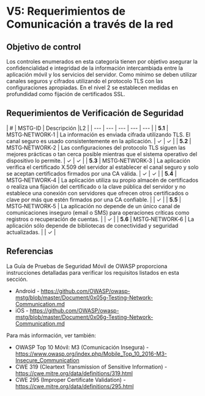 # V5: Requerimientos de Comunicación a través de la red

## Objetivo de control

Los controles enumerados en esta categoría tienen por objetivo asegurar la confidencialidad e integridad de la información intercambiada entre la aplicación móvil y los servicios del servidor. Como mínimo se deben utilizar canales seguros y cifrados utilizando el protocolo TLS con las configuraciones apropiadas. En el nivel 2 se establecen medidas en profundidad como fijación de certificados SSL.

## Requerimientos de Verificación de Seguridad

| # | MSTG-ID | Descripción |L2 |
| --- | --- | --- | --- | --- |
| **5.1** | MSTG‑NETWORK‑1 | La información es enviada cifrada utilizando TLS. El canal seguro es usado consistentemente en la aplicación. | ✓ | ✓ |
| **5.2** | MSTG‑NETWORK‑2 | Las configuraciones del protocolo TLS siguen las mejores prácticas o tan cerca posible mientras que el sistema operativo del dispositivo lo permite. | ✓ | ✓ |
| **5.3** | MSTG‑NETWORK‑3 | La aplicación verifica el certificado X.509 del servidor al establecer el canal seguro y solo se aceptan certificados firmados por una CA válida. | ✓ | ✓ |
| **5.4** | MSTG‑NETWORK‑4 | La aplicación utiliza su propio almacén de certificados o realiza una fijación del certificado o la clave pública del servidor y no establece una conexión con servidores que ofrecen otros certificados o clave por más que estén firmados por una CA confiable. |   | ✓ |
| **5.5** | MSTG‑NETWORK‑5 | La aplicación no depende de un único canal de comunicaciones inseguro (email o SMS) para operaciones críticas como registros o recuperación de cuentas. |  | ✓ |
| **5.6** | MSTG‑NETWORK‑6 | La aplicación sólo depende de bibliotecas de conectividad y seguridad actualizadas. |  | ✓ |

<div style="page-break-after: always;">
</div>

## Referencias

La Guía de Pruebas de Seguridad Móvil de OWASP proporciona instrucciones detalladas para verificar los requisitos listados en esta sección.

- Android - <https://github.com/OWASP/owasp-mstg/blob/master/Document/0x05g-Testing-Network-Communication.md>
- iOS - <https://github.com/OWASP/owasp-mstg/blob/master/Document/0x06g-Testing-Network-Communication.md>

Para más información, ver también:

- OWASP Top 10 Móvil: M3 (Comunicación Insegura) - <https://www.owasp.org/index.php/Mobile_Top_10_2016-M3-Insecure_Communication>
- CWE 319 (Cleartext Transmission of Sensitive Information) - <https://cwe.mitre.org/data/definitions/319.html>
- CWE 295 (Improper Certificate Validation) - <https://cwe.mitre.org/data/definitions/295.html>
